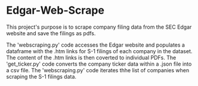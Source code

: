 # Edgar-Web-Scrape

This project's purpose is to scrape company filing data from the SEC Edgar website and save the filings as pdfs.

The 'webscraping.py' code accesses the Edgar website and populates a dataframe with the .htm links for S-1 filings of each company in the dataset. The content of the .htm links is then coverted to individual PDFs.
The 'get_ticker.py' code converts the company ticker data within a .json file into a csv file. The 'webscraping.py' code iterates thhe list of companies when scraping the S-1 filings data.
